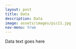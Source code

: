 ```yaml
---
layout: post
title: Data
description: Data
image: assets/images/pic11.jpg
nav-menu: true
---
```


Data text goes here
